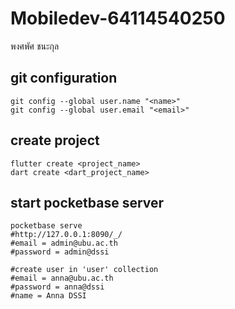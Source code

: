 # Mobiledev-64114540250

พงศพัศ ชนะกุล

## git configuration

    git config --global user.name "<name>"
    git config --global user.email "<email>"

## create project

    flutter create <project_name>
    dart create <dart_project_name>

## start pocketbase server

    pocketbase serve
    #http://127.0.0.1:8090/_/
    #email = admin@ubu.ac.th
    #password = admin@dssi

    #create user in 'user' collection
    #email = anna@ubu.ac.th
    #password = anna@dssi
    #name = Anna DSSI